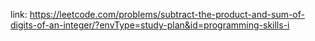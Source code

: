 link: https://leetcode.com/problems/subtract-the-product-and-sum-of-digits-of-an-integer/?envType=study-plan&id=programming-skills-i
